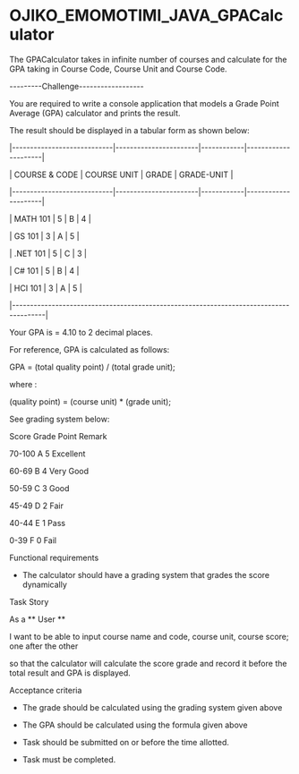 # OJIKO_EMOMOTIMI_JAVA_GPACalculator
The GPACalculator takes in infinite number of courses and calculate for the GPA taking in Course Code, Course Unit and Course Code.

---------Challenge------------------

You are required to write a console application that models a Grade Point Average (GPA) calculator and prints the result.

The result should be displayed in a tabular form as shown below:

 

|----------------------------|-----------------------|------------|---------------------|

| COURSE & CODE  | COURSE UNIT  | GRADE | GRADE-UNIT |

|----------------------------|-----------------------|------------|---------------------|

| MATH 101                |   5                       |   B         |   4                    |

| GS 101                     |   3                       |   A         |   5                    |

| .NET 101                  |   5                       |   C         |   3                    |

| C# 101                      |   5                       |   B         |   4                    |

| HCI 101                    |   3                       |   A         |   5                    |

|---------------------------------------------------------------------------------------|

 

Your GPA is = 4.10 to 2 decimal places. 

 

For reference, GPA is calculated as follows:

 

GPA = (total quality point) / (total grade unit); 

 

where :

(quality point) = (course unit) * (grade unit);

 

See grading system below: 

 

Score   Grade    Point   Remark

70-100     A           5      Excellent

60-69       B          4       Very Good

50-59       C          3       Good

45-49       D          2       Fair

40-44       E          1       Pass

0-39         F          0       Fail

 

Functional requirements

- The calculator should have a grading system that grades the score dynamically

 

Task Story

As a ** User **  

I want to be able to input course name and code, course unit, course score; one after the other 

so that the calculator will calculate the score grade and record it before the total result and GPA is displayed.

 

Acceptance criteria

- The grade should be calculated using the grading system given above

- The GPA should be calculated using the formula given above

-  Task should be submitted on or before the time allotted.

-  Task must be completed.
